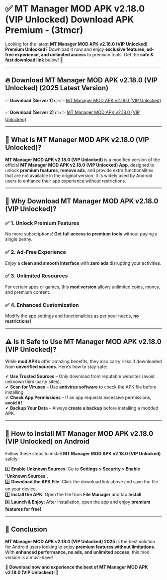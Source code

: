 
# ✅ MT Manager MOD APK v2.18.0 (VIP Unlocked) Download APK Premium -  (3tmcr) 

Looking for the latest **MT Manager MOD APK v2.18.0 (VIP Unlocked) Premium Unlocked**? Download it now and enjoy **exclusive features, ad-free experience, and unlimited access** to premium tools. Get the **safe & fast download link** below! 🚀

---

## 🔥 Download MT Manager MOD APK v2.18.0 (VIP Unlocked) (2025 Latest Version)

✅ **Download [Server 1]** 👉👉 [MT Manager MOD APK v2.18.0 (VIP Unlocked) ](https://apkcomod.com?title=MT_Manager_MOD_APK_v2.18.0_(VIP_Unlocked))  

✅ **Download [Server 2]** 👉👉 [MT Manager MOD APK v2.18.0 (VIP Unlocked) ](https://apkcomod.com?title=MT_Manager_MOD_APK_v2.18.0_(VIP_Unlocked))  


---

## 📌 What is MT Manager MOD APK v2.18.0 (VIP Unlocked)?

**MT Manager MOD APK v2.18.0 (VIP Unlocked)** is a modified version of the official **MT Manager MOD APK v2.18.0 (VIP Unlocked) App**, designed to unlock **premium features**, **remove ads**, and provide extra functionalities that are not available in the original version. It is widely used by Android users to enhance their app experience without restrictions.

---

## 🌟 Why Download MT Manager MOD APK v2.18.0 (VIP Unlocked)?

### ✅ 1. Unlock Premium Features
No more subscriptions! **Get full access to premium tools** without paying a single penny.

### ✅ 2. Ad-Free Experience
Enjoy a **clean and smooth interface** with **zero ads** disrupting your activities.

### ✅ 3. Unlimited Resources
For certain apps or games, this **mod version** allows unlimited coins, money, and premium content.

### ✅ 4. Enhanced Customization
Modify the app settings and functionalities as per your needs, **no restrictions!**

---

## ⚠️ Is it Safe to Use MT Manager MOD APK v2.18.0 (VIP Unlocked)?

While **mod APKs** offer amazing benefits, they also carry risks if downloaded from **unverified sources**. Here’s how to stay safe:

✔ **Use Trusted Sources** – Only download from reputable websites (avoid unknown third-party sites).  
✔ **Scan for Viruses** – Use **antivirus software** to check the APK file before installing.  
✔ **Check App Permissions** – If an app requests excessive permissions, **avoid it!**  
✔ **Backup Your Data** – Always **create a backup** before installing a modded APK.

---

## 📲 How to Install MT Manager MOD APK v2.18.0 (VIP Unlocked) on Android

Follow these steps to install **MT Manager MOD APK v2.18.0 (VIP Unlocked)** safely:

1️⃣ **Enable Unknown Sources**: Go to **Settings > Security > Enable 'Unknown Sources'**.  
2️⃣ **Download the APK File**: Click the download link above and save the file on your device.  
3️⃣ **Install the APK**: Open the file from **File Manager** and tap **Install**.  
4️⃣ **Launch & Enjoy**: After installation, open the app and enjoy **premium features for free!**

---

## 🚀 Conclusion

**MT Manager MOD APK v2.18.0 (VIP Unlocked) 2025** is the best solution for Android users looking to enjoy **premium features without limitations**. With **enhanced performance, no ads, and unlimited access**, this mod version is a must-have!

🔻 **Download now and experience the best of MT Manager MOD APK v2.18.0 (VIP Unlocked)!** 🔻

